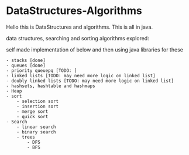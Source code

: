 # DataStructures-Algorithms

Hello this is DataStructures and algorithms. This is all in java.

data structures, searching and sorting algorithms explored:

self made implementation of below and then using java libraries for these

    - stacks [done]
    - queues [done]
    - priority queuepq [TODO: ]
    - linked lists [TODO: may need more logic on linked list]
    - doubly linked lists [TODO: may need more logic on linked list]
    - hashsets, hashtable and hashmaps
    - Heap
    - sort
        - selection sort
        - insertion sort
        - merge sort
        - quick sort
    - Search
        - linear search
        - binary search
        - trees
            - DFS
            - BFS
